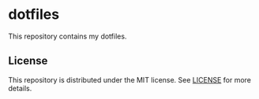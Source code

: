 # dotfiles

This repository contains my dotfiles.

## License

This repository is distributed under the MIT license. See [LICENSE](./LICENSE)
for more details.

